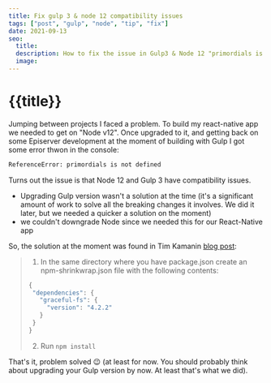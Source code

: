 ```yaml
---
title: Fix gulp 3 & node 12 compatibility issues
tags: ["post", "gulp", "node", "tip", "fix"]
date: 2021-09-13
seo:
  title:
  description: How to fix the issue in Gulp3 & Node 12 "primordials is not defined"
  image:
---
```


# {{title}}

Jumping between projects I faced a problem.
To build my react-native app we needed to get on "Node v12". Once upgraded to it, and getting back on some Episerver development at the moment of building with Gulp I got some error thwon in the console:

```bash
ReferenceError: primordials is not defined
```

Turns out the issue is that Node 12 and Gulp 3 have compatibility issues.

- Upgrading Gulp version wasn't a solution at the time (it's a significant amount of work to solve all the breaking changes it involves. We did it later, but we needed a quicker a solution on the moment)
- we couldn't downgrade Node since we needed this for our React-Native app

So, the solution at the moment was found in Tim Kamanin [blog post](https://timonweb.com/javascript/how-to-fix-referenceerror-primordials-is-not-defined-error/):

> 1. In the same directory where you have package.json create an npm-shrinkwrap.json file with the following contents:
>
> ```js
> {
>  "dependencies": {
>    "graceful-fs": {
>      "version": "4.2.2"
>    }
>  }
> }
> ```
>
> 2. Run `npm install`

That's it, problem solved 😉 (at least for now. You should probably think about upgrading your Gulp version by now. At least that's what we did).
